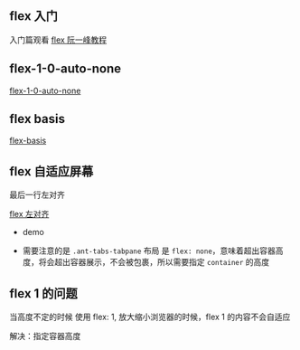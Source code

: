 ## flex 入门

入门篇观看 [flex 阮一峰教程](https://www.ruanyifeng.com/blog/2015/07/flex-grammar.html)

## flex-1-0-auto-none

[flex-1-0-auto-none](https://www.zhangxinxu.com/wordpress/2020/10/css-flex-0-1-none/)

## flex basis

[flex-basis](https://www.zhangxinxu.com/wordpress/2019/12/css-flex-basis/)

## flex 自适应屏幕

最后一行左对齐

[flex 左对齐](https://www.zhangxinxu.com/wordpress/2019/08/css-flex-last-align/)

- demo

<!-- <code src="./flex_antd_tabs.jsx" /> -->

- 需要注意的是 `.ant-tabs-tabpane` 布局 是 `flex: none`，意味着超出容器高度，将会超出容器展示，不会被包裹，所以需要指定 `container` 的高度

## flex 1 的问题

当高度不定的时候 使用 flex: 1, 放大缩小浏览器的时候，flex 1 的内容不会自适应

解决：指定容器高度
